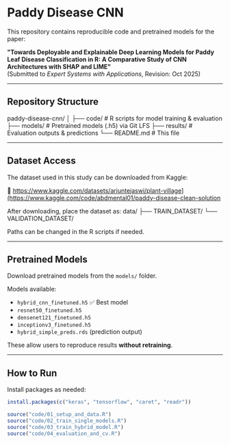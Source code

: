 # Paddy Disease CNN

This repository contains reproducible code and pretrained models for the paper:

**"Towards Deployable and Explainable Deep Learning Models for Paddy Leaf Disease Classification in R: A Comparative Study of CNN Architectures with SHAP and LIME"**  
(Submitted to *Expert Systems with Applications*, Revision: Oct 2025)

---

## Repository Structure
paddy-disease-cnn/
│
├── code/ # R scripts for model training & evaluation
├── models/ # Pretrained models (.h5) via Git LFS
├── results/ # Evaluation outputs & predictions
└── README.md # This file

---

## Dataset Access

The dataset used in this study can be downloaded from Kaggle:

🔗 https://www.kaggle.com/datasets/arjuntejaswi/plant-village](https://www.kaggle.com/code/abdmental01/paddy-disease-clean-solution

After downloading, place the dataset as:
data/
├── TRAIN_DATASET/
└── VALIDATION_DATASET/


Paths can be changed in the R scripts if needed.

---

## Pretrained Models

Download pretrained models from the `models/` folder.

Models available:
- `hybrid_cnn_finetuned.h5` ✅ Best model
- `resnet50_finetuned.h5`
- `densenet121_finetuned.h5`
- `inceptionv3_finetuned.h5`
- `hybrid_simple_preds.rds` (prediction output)

These allow users to reproduce results **without retraining**.

---

## How to Run

Install packages as needed:

```r
install.packages(c("keras", "tensorflow", "caret", "readr"))

source("code/01_setup_and_data.R")
source("code/02_train_single_models.R")
source("code/03_train_hybrid_model.R")
source("code/04_evaluation_and_cv.R")


